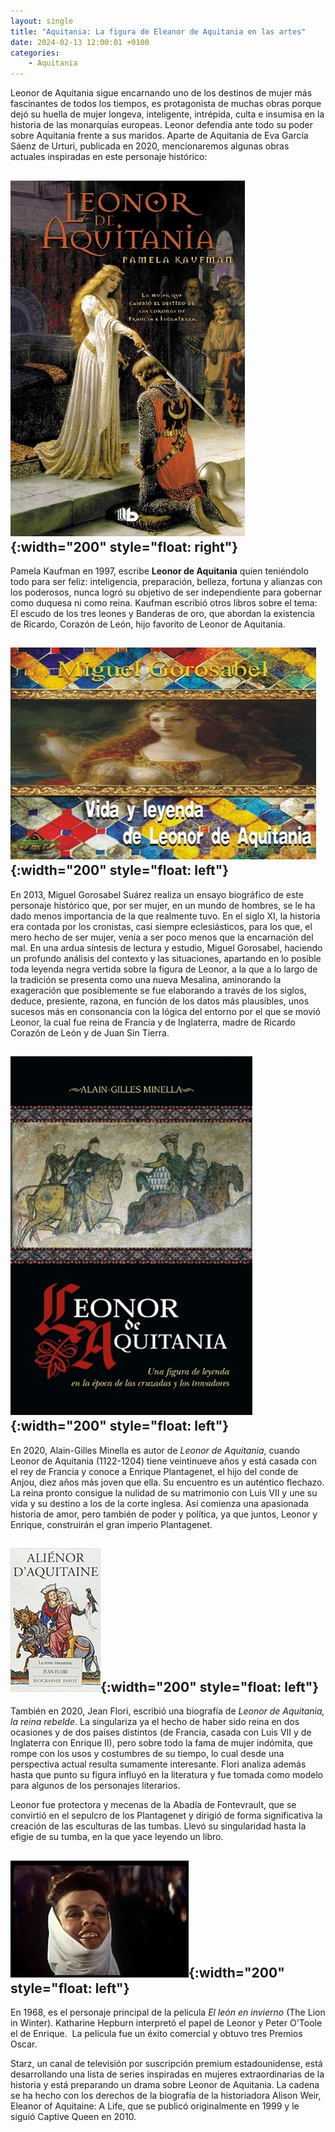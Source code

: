 ```yaml
---
layout: single
title: "Aquitania: La figura de Eleanor de Aquitania en las artes"
date: 2024-02-13 12:00:01 +0100
categories: 
    - Aquitania
---
```

Leonor de Aquitania sigue encarnando uno de los destinos de mujer más
fascinantes de todos los tiempos, es protagonista de muchas obras porque
dejó su huella de mujer longeva, inteligente, intrépida, culta e
insumisa en la historia de las monarquías europeas. Leonor defendía ante
todo su poder sobre Aquitania frente a sus maridos. Aparte de Aquitania
de Eva García Sáenz de Urturi, publicada en 2020, mencionaremos algunas
obras actuales inspiradas en este personaje histórico:

![Leonor de Aquitania](/assets/img/166753c1-5451-491a-a524-ed02786b6421.jpg){:width="200" style="float: right"}
---
Pamela Kaufman en 1997, escribe **Leonor de
Aquitania** quien teniéndolo todo para ser feliz: inteligencia,
preparación, belleza, fortuna y alianzas con los poderosos, nunca logró
su objetivo de ser independiente para gobernar como duquesa ni como
reina. Kaufman escribió otros libros sobre el tema: El escudo de los
tres leones y Banderas de oro, que abordan la existencia de Ricardo,
Corazón de León, hijo favorito de Leonor de Aquitania.

![Mighel Gorosabel](/assets/img/a6fd251f-fc8c-442a-89d3-fd017aba40a1.jpg){:width="200" style="float: left"}
---
En 2013, Miguel Gorosabel Suárez realiza
un ensayo biográfico de este personaje histórico que, por ser mujer, en
un mundo de hombres, se le ha dado menos importancia de la que realmente
tuvo. En el siglo XI, la historia era contada por los cronistas, casi
siempre eclesiásticos, para los que, el mero hecho de ser mujer, venía a
ser poco menos que la encarnación del mal. En una ardua síntesis de
lectura y estudio, Miguel Gorosabel, haciendo un profundo análisis del
contexto y las situaciones, apartando en lo posible toda leyenda negra
vertida sobre la figura de Leonor, a la que a lo largo de la tradición
se presenta como una nueva Mesalina, aminorando la exageración que
posiblemente se fue elaborando a través de los siglos, deduce,
presiente, razona, en función de los datos más plausibles, unos sucesos
más en consonancia con la lógica del entorno por el que se movió Leonor,
la cual fue reina de Francia y de Inglaterra, madre de Ricardo Corazón
de León y de Juan Sin Tierra.

![Leonor de Aquitania](/assets/img/fa8d6e2a-1f97-45d0-8364-96c6e0f783d9.jpg){:width="200" style="float: left"}
---
En 2020, Alain-Gilles Minella es autor de *Leonor de
Aquitania*, cuando Leonor de Aquitania (1122-1204) tiene veintinueve
años y está casada con el rey de Francia y conoce a Enrique Plantagenet,
el hijo del conde de Anjou, diez años más joven que ella. Su encuentro
es un auténtico flechazo. La reina pronto consigue la nulidad de su
matrimonio con Luis VII y une su vida y su destino a los de la corte
inglesa. Así comienza una apasionada historia de amor, pero también de
poder y política, ya que juntos, Leonor y Enrique, construirán el gran
imperio Plantagenet.

![Leonor de Aquitania](/assets/img/adc1e8a0-3ed9-4f55-ab11-b426ba0a8275.jpg){:width="200" style="float: left"}
---
También en 2020, Jean Flori, escribió una biografía de *Leonor de Aquitania,
la reina rebelde*. La singulariza ya el hecho de haber sido reina en dos
ocasiones y de dos países distintos (de Francia, casada con Luis VII y
de Inglaterra con Enrique II), pero sobre todo la fama de mujer
indómita, que rompe con los usos y costumbres de su tiempo, lo cual
desde una perspectiva actual resulta sumamente interesante. Flori
analiza además hasta que punto su figura influyó en la literatura y fue
tomada como modelo para algunos de los personajes literarios.

Leonor fue protectora y mecenas de la Abadía de Fontevrault,
que se convirtió en el sepulcro de los
Plantagenet y dirigió de forma significativa la creación de las
esculturas de las tumbas. Llevó su singularidad hasta la efigie de su
tumba, en la que yace leyendo un libro.

![Katharine Hepburn como Leonor](/assets/img/aa45c8d3-916e-451a-bdb0-1539a971b871.jpg){:width="200" style="float: left"}
---
En 1968, es el personaje principal de la
película *El león en invierno* (The Lion in Winter). Katharine Hepburn
interpretó el papel de Leonor y Peter O\'Toole el de Enrique. ​ La
película fue un éxito comercial y obtuvo tres Premios Oscar.

Starz, un canal de televisión por suscripción premium estadounidense,
está desarrollando una lista de series inspiradas en mujeres
extraordinarias de la historia y está preparando un drama sobre Leonor
de Aquitania. La cadena se ha hecho con los derechos de la biografía de
la historiadora Alison Weir, Eleanor of Aquitaine: A Life, que se
publicó originalmente en 1999 y le siguió Captive Queen en 2010. 

